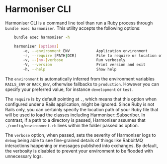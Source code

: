 # Harmoniser CLI

Harmoniser CLI is a command line tool than run a Ruby process through `bundle exec harmoniser`. This utility accepts the following options:

```sh
    bundle exec harmoniser -h

    harmoniser [options]
        -e, --environment ENV            Application environment
        -r, --require [PATH|DIR]         File to require or location of Rails application
        -v, --[no-]verbose               Run verbosely
        -V, --version                    Print version and exit
        -h, --help                       Show help
```

The `environment` is automatically inferred from the environment variables `RAILS_ENV` or `RACK_ENV`, otherwise fallbacks to `production`. However you can specify your preferred value, for instance `development` or `test`.

The `require` is by default pointing at `.`, which means that this option when configured under a Rails application, might be ignored. Since Ruby is not Rails only, you can certainly specify the location path of your Ruby file that will be used to load the classes including Harmoniser::Subscriber. In contrast, if a path to a directory is passed, Harmoniser assumes that `./config/environment.rb` lives within the folder passed as option.

The `verbose` option, when passed, sets the severity of Harmoniser logs to `debug` being able to see fine-grained details of things like RabbitMQ interactions happening or messages published into exchanges. By default, the verbosity is disabled to prevent your environment to be flooded with unnecessary logs.

